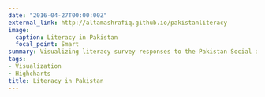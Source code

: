 ```yaml
---
date: "2016-04-27T00:00:00Z"
external_link: http://altamashrafiq.github.io/pakistanliteracy
image:
  caption: Literacy in Pakistan
  focal_point: Smart
summary: Visualizing literacy survey responses to the Pakistan Social and Living Standards Measurement Survey 2014-15.
tags:
- Visualization
- Highcharts
title: Literacy in Pakistan
---
```

